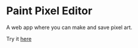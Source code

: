 # Paint Pixel Editor

A web app where you can make and save pixel art.

Try it [here](https://paintpixeleditor.netlify.app/)
